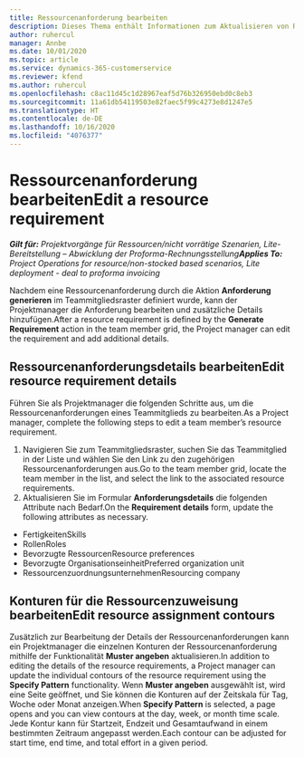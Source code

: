 ```yaml
---
title: Ressourcenanforderung bearbeiten
description: Dieses Thema enthält Informationen zum Aktualisieren von Ressourcenanforderungsinformationen.
author: ruhercul
manager: Annbe
ms.date: 10/01/2020
ms.topic: article
ms.service: dynamics-365-customerservice
ms.reviewer: kfend
ms.author: ruhercul
ms.openlocfilehash: c8ac11d45c1d28967eaf5d76b326950ebd0c8eb3
ms.sourcegitcommit: 11a61db54119503e82faec5f99c4273e8d1247e5
ms.translationtype: HT
ms.contentlocale: de-DE
ms.lasthandoff: 10/16/2020
ms.locfileid: "4076377"
---
```

# <a name="edit-a-resource-requirement"></a><span data-ttu-id="8e4e2-103">Ressourcenanforderung bearbeiten</span><span class="sxs-lookup"><span data-stu-id="8e4e2-103">Edit a resource requirement</span></span>

<span data-ttu-id="8e4e2-104">_**Gilt für:** Projektvorgänge für Ressourcen/nicht vorrätige Szenarien, Lite-Bereitstellung – Abwicklung der Proforma-Rechnungsstellung_</span><span class="sxs-lookup"><span data-stu-id="8e4e2-104">_**Applies To:** Project Operations for resource/non-stocked based scenarios, Lite deployment - deal to proforma invoicing_</span></span>

<span data-ttu-id="8e4e2-105">Nachdem eine Ressourcenanforderung durch die Aktion **Anforderung generieren** im Teammitgliedsraster definiert wurde, kann der Projektmanager die Anforderung bearbeiten und zusätzliche Details hinzufügen.</span><span class="sxs-lookup"><span data-stu-id="8e4e2-105">After a resource requirement is defined by the **Generate Requirement** action in the team member grid, the Project manager can edit the requirement and add additional details.</span></span>

## <a name="edit-resource-requirement-details"></a><span data-ttu-id="8e4e2-106">Ressourcenanforderungsdetails bearbeiten</span><span class="sxs-lookup"><span data-stu-id="8e4e2-106">Edit resource requirement details</span></span>

<span data-ttu-id="8e4e2-107">Führen Sie als Projektmanager die folgenden Schritte aus, um die Ressourcenanforderungen eines Teammitglieds zu bearbeiten.</span><span class="sxs-lookup"><span data-stu-id="8e4e2-107">As a Project manager, complete the following steps to edit a team member’s resource requirement.</span></span>

1. <span data-ttu-id="8e4e2-108">Navigieren Sie zum Teammitgliedsraster, suchen Sie das Teammitglied in der Liste und wählen Sie den Link zu den zugehörigen Ressourcenanforderungen aus.</span><span class="sxs-lookup"><span data-stu-id="8e4e2-108">Go to the team member grid, locate the team member in the list, and select the link to the associated resource requirements.</span></span>
2. <span data-ttu-id="8e4e2-109">Aktualisieren Sie im Formular **Anforderungsdetails** die folgenden Attribute nach Bedarf.</span><span class="sxs-lookup"><span data-stu-id="8e4e2-109">On the **Requirement details** form, update the following attributes as necessary.</span></span>

- <span data-ttu-id="8e4e2-110">Fertigkeiten</span><span class="sxs-lookup"><span data-stu-id="8e4e2-110">Skills</span></span>
- <span data-ttu-id="8e4e2-111">Rollen</span><span class="sxs-lookup"><span data-stu-id="8e4e2-111">Roles</span></span>
- <span data-ttu-id="8e4e2-112">Bevorzugte Ressourcen</span><span class="sxs-lookup"><span data-stu-id="8e4e2-112">Resource preferences</span></span>
- <span data-ttu-id="8e4e2-113">Bevorzugte Organisationseinheit</span><span class="sxs-lookup"><span data-stu-id="8e4e2-113">Preferred organization unit</span></span>
- <span data-ttu-id="8e4e2-114">Ressourcenzuordnungsunternehmen</span><span class="sxs-lookup"><span data-stu-id="8e4e2-114">Resourcing company</span></span>

## <a name="edit-resource-assignment-contours"></a><span data-ttu-id="8e4e2-115">Konturen für die Ressourcenzuweisung bearbeiten</span><span class="sxs-lookup"><span data-stu-id="8e4e2-115">Edit resource assignment contours</span></span>

<span data-ttu-id="8e4e2-116">Zusätzlich zur Bearbeitung der Details der Ressourcenanforderungen kann ein Projektmanager die einzelnen Konturen der Ressourcenanforderung mithilfe der Funktionalität **Muster angeben** aktualisieren.</span><span class="sxs-lookup"><span data-stu-id="8e4e2-116">In addition to editing the details of the resource requirements, a Project manager can update the individual contours of the resource requirement using the **Specify Pattern** functionality.</span></span> <span data-ttu-id="8e4e2-117">Wenn **Muster angeben** ausgewählt ist, wird eine Seite geöffnet, und Sie können die Konturen auf der Zeitskala für Tag, Woche oder Monat anzeigen.</span><span class="sxs-lookup"><span data-stu-id="8e4e2-117">When **Specify Pattern** is selected, a page opens and you can view contours at the day, week, or month time scale.</span></span> <span data-ttu-id="8e4e2-118">Jede Kontur kann für Startzeit, Endzeit und Gesamtaufwand in einem bestimmten Zeitraum angepasst werden.</span><span class="sxs-lookup"><span data-stu-id="8e4e2-118">Each contour can be adjusted for start time, end time, and total effort in a given period.</span></span>